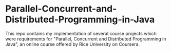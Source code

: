 # Parallel-Concurrent-and-Distributed-Programming-in-Java
This repo contains my implementation of several course projects which were requirements for "Parallel, Concurrent and Distributed Programming in Java", an online course offered by Rice University on Coursera.

